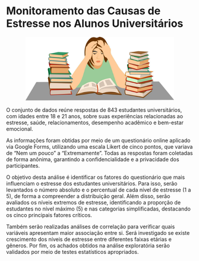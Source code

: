 # Monitoramento das Causas de Estresse nos Alunos Universitários

<p align="center">
  <img src="img\estudante.jpg.jpg" width="400">
</p>




O conjunto de dados reúne respostas de 843 estudantes universitários, com idades entre 18 e 21 anos, sobre suas experiências relacionadas ao estresse, saúde, relacionamentos, desempenho acadêmico e bem-estar emocional.

As informações foram obtidas por meio de um questionário online aplicado via Google Forms, utilizando uma escala Likert de cinco pontos, que variava de “Nem um pouco” a “Extremamente”. Todas as respostas foram coletadas de forma anônima, garantindo a confidencialidade e a privacidade dos participantes.

O objetivo desta análise é identificar os fatores do questionário que mais influenciam o estresse dos estudantes universitários. Para isso, serão levantados o número absoluto e o percentual de cada nível de estresse (1 a 5), de forma a compreender a distribuição geral. Além disso, serão avaliados os níveis extremos de estresse, identificando a proporção de estudantes no nível máximo (5) e nas categorias simplificadas, destacando os cinco principais fatores críticos.

Também serão realizadas análises de correlação para verificar quais variáveis apresentam maior associação entre si. Será investigado se existe crescimento dos níveis de estresse entre diferentes faixas etárias e gêneros. Por fim, os achados obtidos na análise exploratória serão validados por meio de testes estatísticos apropriados.


